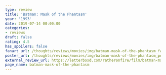 ```yaml
---
type: review
title: 'Batman: Mask of the Phantasm'
year: '1993'
date: 2019-07-14 00:00:00
categories:
- reviews
draft: false
rating: 4.5
has_spoilers: false
fanart_url: /thoughts/reviews/movies/img/batman-mask-of-the-phantasm_fanart.png
poster_url: /thoughts/reviews/movies/img/batman-mask-of-the-phantasm_poster.png
external_review_url: https://letterboxd.com/ratheronfire/film/batman-mask-of-the-phantasm/
page_name: batman-mask-of-the-phantasm
---
```


